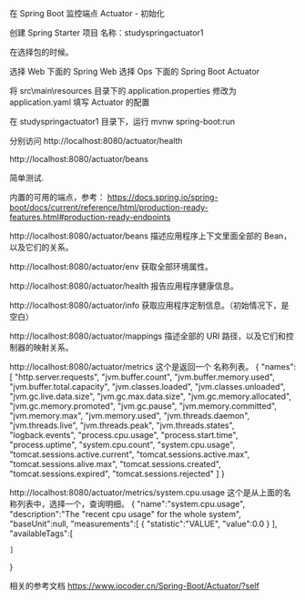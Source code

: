 在 Spring Boot 监控端点 Actuator - 初始化


创建 Spring Starter 项目
名称：studyspringactuator1



在选择包的时候。

选择 Web 下面的 Spring Web
选择 Ops 下面的 Spring Boot Actuator



将 src\main\resources 目录下的 application.properties 修改为 application.yaml
填写 Actuator 的配置


在 studyspringactuator1 目录下，运行
mvnw spring-boot:run


分别访问
http://localhost:8080/actuator/health

http://localhost:8080/actuator/beans

简单测试.




内置的可用的端点，参考：
https://docs.spring.io/spring-boot/docs/current/reference/html/production-ready-features.html#production-ready-endpoints



http://localhost:8080/actuator/beans
描述应用程序上下文里面全部的 Bean，以及它们的关系。

http://localhost:8080/actuator/env
获取全部环境属性。

http://localhost:8080/actuator/health
报告应用程序健康信息。

http://localhost:8080/actuator/info
获取应用程序定制信息。（初始情况下，是空白）

http://localhost:8080/actuator/mappings
描述全部的 URI 路径，以及它们和控制器的映射关系。

http://localhost:8080/actuator/metrics
这个是返回一个 名称列表。
{
    "names":[
        "http.server.requests",
        "jvm.buffer.count",
        "jvm.buffer.memory.used",
        "jvm.buffer.total.capacity",
        "jvm.classes.loaded",
        "jvm.classes.unloaded",
        "jvm.gc.live.data.size",
        "jvm.gc.max.data.size",
        "jvm.gc.memory.allocated",
        "jvm.gc.memory.promoted",
        "jvm.gc.pause",
        "jvm.memory.committed",
        "jvm.memory.max",
        "jvm.memory.used",
        "jvm.threads.daemon",
        "jvm.threads.live",
        "jvm.threads.peak",
        "jvm.threads.states",
        "logback.events",
        "process.cpu.usage",
        "process.start.time",
        "process.uptime",
        "system.cpu.count",
        "system.cpu.usage",
        "tomcat.sessions.active.current",
        "tomcat.sessions.active.max",
        "tomcat.sessions.alive.max",
        "tomcat.sessions.created",
        "tomcat.sessions.expired",
        "tomcat.sessions.rejected"
    ]
}


http://localhost:8080/actuator/metrics/system.cpu.usage
这个是从上面的名称列表中，选择一个，查询明细。
{
    "name":"system.cpu.usage",
    "description":"The \"recent cpu usage\" for the whole system",
    "baseUnit":null,
    "measurements":[
        {
            "statistic":"VALUE",
            "value":0.0
        }
    ],
    "availableTags":[
        
    ]
}



相关的参考文档
https://www.iocoder.cn/Spring-Boot/Actuator/?self



